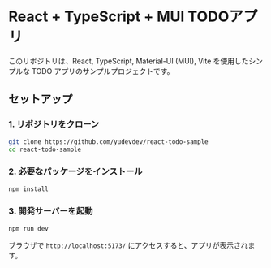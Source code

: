 # React + TypeScript + MUI TODOアプリ

このリポジトリは、React, TypeScript, Material-UI (MUI), Vite を使用したシンプルな TODO アプリのサンプルプロジェクトです。

## セットアップ

### 1. リポジトリをクローン
```sh
git clone https://github.com/yudevdev/react-todo-sample
cd react-todo-sample
```

### 2. 必要なパッケージをインストール
```sh
npm install
```

### 3. 開発サーバーを起動
```sh
npm run dev
```

ブラウザで `http://localhost:5173/` にアクセスすると、アプリが表示されます。
